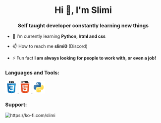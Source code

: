 <h1 align="center">Hi 👋, I'm Slimi</h1>
<h3 align="center">Self taught developer constantly learning new things</h3>

- 🌱 I’m currently learning **Python, html and css**

- 📫 How to reach me **slimi0** (Discord)

- ⚡ Fun fact **I am always looking for people to work with, or even a job!**

<h3 align="left"></h3>
<p align="left">
</p>

<h3 align="left">Languages and Tools:</h3>
<p align="left"> <a href="https://www.w3schools.com/css/" target="_blank" rel="noreferrer"> <img src="https://raw.githubusercontent.com/devicons/devicon/master/icons/css3/css3-original-wordmark.svg" alt="css3" width="40" height="40"/> </a> <a href="https://www.w3.org/html/" target="_blank" rel="noreferrer"> <img src="https://raw.githubusercontent.com/devicons/devicon/master/icons/html5/html5-original-wordmark.svg" alt="html5" width="40" height="40"/> </a> <a href="https://www.python.org" target="_blank" rel="noreferrer"> <img src="https://raw.githubusercontent.com/devicons/devicon/master/icons/python/python-original.svg" alt="python" width="40" height="40"/> </a> </p>


<h3 align="left">Support:</h3>
<p><a href="https://ko-fi.com/slimi"> <img align="left" src="https://cdn.ko-fi.com/cdn/kofi3.png?v=3" height="50" width="210" alt="https://ko-fi.com/slimi" /></a></p><br><br>

